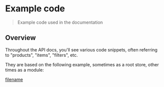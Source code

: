 # Example code

> Example code used in the documentation

## Overview

Throughout the API docs, you'll see various code snippets, often referring to "products", "items", "filters", etc.

They are based on the following example, sometimes as a root store, other times as a module:


[filename](products.js ':include :type=code')
